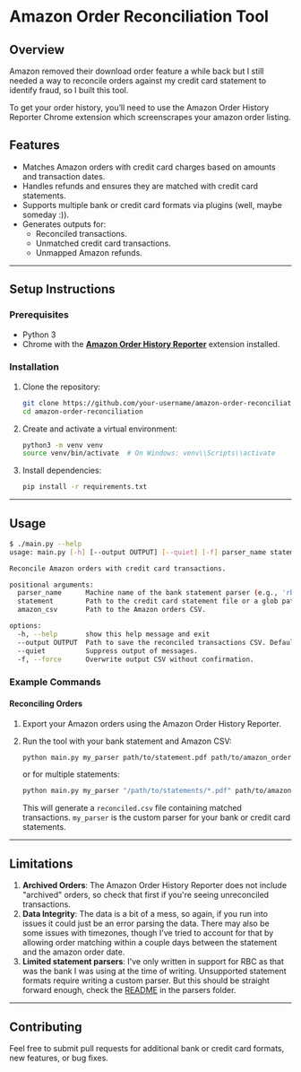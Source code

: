 # Amazon Order Reconciliation Tool

## Overview

Amazon removed their download order feature a while back but I still needed a way to reconcile orders against my credit card statement to identify fraud, so I built this tool.

To get your order history, you’ll need to use the Amazon Order History Reporter Chrome extension which screenscrapes your amazon order listing.

## Features

- Matches Amazon orders with credit card charges based on amounts and transaction dates.
- Handles refunds and ensures they are matched with credit card statements.
- Supports multiple bank or credit card formats via plugins (well, maybe someday :)).
- Generates outputs for:
  - Reconciled transactions.
  - Unmatched credit card transactions.
  - Unmapped Amazon refunds.

---

## Setup Instructions

### Prerequisites

- Python 3
- Chrome with the **[Amazon Order History Reporter](https://chrome.google.com/webstore/detail/amazon-order-history-repo/lbfehkoinhhcknnbdgnnmjhiladcgbol)** extension installed.

### Installation

1. Clone the repository:
   ```bash
   git clone https://github.com/your-username/amazon-order-reconciliation.git
   cd amazon-order-reconciliation
   ```

2. Create and activate a virtual environment:
   ```bash
   python3 -m venv venv
   source venv/bin/activate  # On Windows: venv\\Scripts\\activate
   ```

3. Install dependencies:
   ```bash
   pip install -r requirements.txt
   ```

---

## Usage

```bash
$ ./main.py --help
usage: main.py [-h] [--output OUTPUT] [--quiet] [-f] parser_name statement amazon_csv

Reconcile Amazon orders with credit card transactions.

positional arguments:
  parser_name      Machine name of the bank statement parser (e.g., 'rbc_pdf').
  statement        Path to the credit card statement file or a glob pattern (e.g., '*.pdf').
  amazon_csv       Path to the Amazon orders CSV.

options:
  -h, --help       show this help message and exit
  --output OUTPUT  Path to save the reconciled transactions CSV. Defaults to 'reconciled_amazon_transactions.csv'.
  --quiet          Suppress output of messages.
  -f, --force      Overwrite output CSV without confirmation.
```

### Example Commands

#### Reconciling Orders
1. Export your Amazon orders using the Amazon Order History Reporter.
2. Run the tool with your bank statement and Amazon CSV:
   ```bash
   python main.py my_parser path/to/statement.pdf path/to/amazon_orders.csv --output reconciled.csv
   ```
   or for multiple statements:
   ```bash
   python main.py my_parser "/path/to/statements/*.pdf" path/to/amazon_orders.csv --output reconciled.csv
   ```

   This will generate a `reconciled.csv` file containing matched transactions. `my_parser` is the custom parser for your bank or credit card statements.

---

## Limitations

1. **Archived Orders**: The Amazon Order History Reporter does not include "archived" orders, so check that first if you're seeing unreconciled transactions.
2. **Data Integrity**: The data is a bit of a mess, so again, if you run into issues it could just be an error parsing the data. There may also be some issues with timezones, though I've tried to account for that by allowing order matching within a couple days between the statement and the amazon order date.
3. **Limited statement parsers**: I've only written in support for RBC as that was the bank I was using at the time of writing. Unsupported statement formats require writing a custom parser. But this should be straight forward enough, check the [README](https://github.com/hadsie/amazon_recon/blob/main/parsers/README.md) in the parsers folder.

---

## Contributing

Feel free to submit pull requests for additional bank or credit card formats, new features, or bug fixes.
